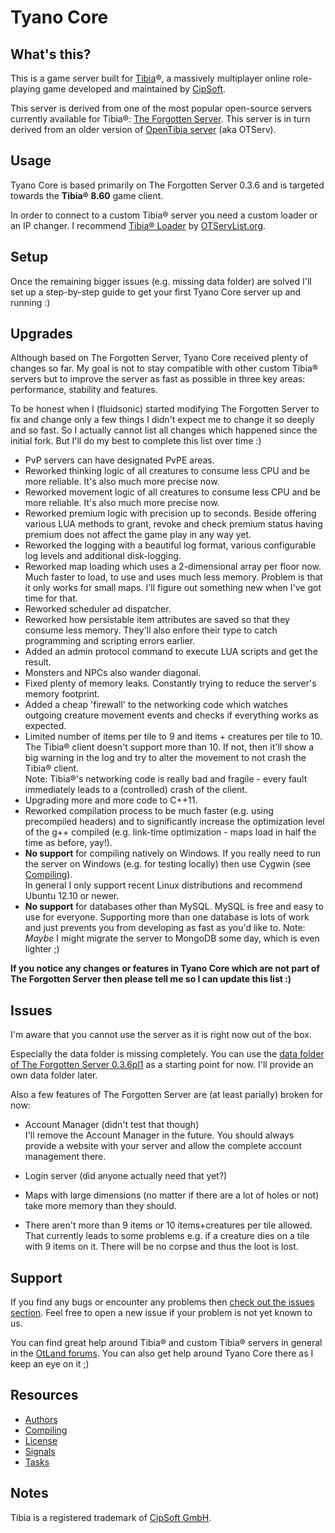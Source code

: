 Tyano Core
==========

What's this?
------------

This is a game server built for [Tibia](http://www.tibia.com/)®, a massively multiplayer online role-playing game developed and
maintained by [CipSoft](http://www.cipsoft.com/).

This server is derived from one of the most popular open-source servers currently available for Tibia®:
[The Forgotten Server](http://otland.net/project.php?projectid=2).
This server is in turn derived from an older version of [OpenTibia server](https://github.com/opentibia/server) (aka OTServ).


Usage
-----

Tyano Core is based primarily on The Forgotten Server 0.3.6 and is targeted towards the **Tibia® 8.60** game client.

In order to connect to a custom Tibia® server you need a custom loader or an IP changer.
I recommend [Tibia® Loader](http://otservlist.org/ipc) by [OTServList.org](http://otservlist.org/).


Setup
-----

Once the remaining bigger issues (e.g. missing data folder) are solved I'll set up a step-by-step guide to get your first
Tyano Core server up and running :)


Upgrades
--------

Although based on The Forgotten Server, Tyano Core received plenty of changes so far. My goal is not to stay compatible with
other custom Tibia® servers but to improve the server as fast as possible in three key areas: performance, stability and features.

To be honest when I (fluidsonic) started modifying The Forgotten Server to fix and change only a few things I didn't expect me to
change it so deeply and so fast. So I actually cannot list all changes which happened since the initial fork. But I'll do my best to
complete this list over time :)

- PvP servers can have designated PvPE areas.
- Reworked thinking logic of all creatures to consume less CPU and be more reliable. It's also much more precise now.
- Reworked movement logic of all creatures to consume less CPU and be more reliable. It's also much more precise now.
- Reworked premium logic with precision up to seconds. Beside offering various LUA methods to grant, revoke and check premium status
  having premium does not affect the game play in any way yet.
- Reworked the logging with a beautiful log format, various configurable log levels and additional disk-logging.
- Reworked map loading which uses a 2-dimensional array per floor now. Much faster to load, to use and uses much less memory.
  Problem is that it only works for small maps. I'll figure out something new when I've got time for that.
- Reworked scheduler ad dispatcher.
- Reworked how persistable item attributes are saved so that they consume less memory. They'll also enfore their type to catch programming and
  scripting errors earlier.
- Added an admin protocol command to execute LUA scripts and get the result.
- Monsters and NPCs also wander diagonal.
- Fixed plenty of memory leaks. Constantly trying to reduce the server's memory footprint.
- Added a cheap 'firewall' to the networking code which watches outgoing creature movement events and checks if everything works as expected.
- Limited number of items per tile to 9 and items + creatures per tile to 10. The Tibia® client doesn't support more than 10.
  If not, then it'll show a big warning in the log and try to alter the movement to not crash the Tibia® client.  
  Note: Tibia®'s networking code is really bad and fragile - every fault immediately leads to a (controlled) crash of the client.
- Upgrading more and more code to C++11.
- Reworked compilation process to be much faster (e.g. using precompiled headers) and to significantly increase the optimization level
  of the g++ compiled (e.g. link-time optimization - maps load in half the time as before, yay!).
- **No support** for compiling natively on Windows. If you really need to run the server on Windows (e.g. for testing locally) then use Cygwin
  (see [Compiling](documentation/compiling.md)).  
  In general I only support recent Linux distributions and recommend Ubuntu 12.10 or newer.
- **No support** for databases other than MySQL. MySQL is free and easy to use for everyone. Supporting more than one database is lots of work
  and just prevents you from developing as fast as you'd like to.
  Note: *Maybe* I might migrate the server to MongoDB some day, which is even lighter ;)

**If you notice any changes or features in Tyano Core which are not part of The Forgotten Server then please tell me so I can update this list :)**


Issues
------

I'm aware that you cannot use the server as it is right now out of the box.

Especially the data folder is missing completely. You can use the
[data folder of The Forgotten Server 0.3.6pl1](http://otland.net/subversion.php?svn=public&file=dl.php&repname=forgottenserver&path=%2Ftags%2F0.3.6pl1%2Fdata%2F&rev=102&peg=102&isdir=1)
as a starting point for now. I'll provide an own data folder later.

Also a few features of The Forgotten Server are (at least parially) broken for now:

- Account Manager (didn't test that though)  
  I'll remove the Account Manager in the future. You should always provide a website with your server and allow the complete
  account management there.

- Login server (did anyone actually need that yet?)

- Maps with large dimensions (no matter if there are a lot of holes or not) take more memory than they should.

- There aren't more than 9 items or 10 items+creatures per tile allowed. That currently leads to some problems e.g. if a creature dies on a tile
  with 9 items on it. There will be no corpse and thus the loot is lost. 


Support
-------

If you find any bugs or encounter any problems then [check out the issues section](https://github.com/fluidsonic/tyano-core/issues).
Feel free to open a new issue if your problem is not yet known to us.

You can find great help around Tibia® and custom Tibia® servers in general in the [OtLand forums](http://otland.net/).
You can also get help around Tyano Core there as I keep an eye on it ;)


Resources
---------

- [Authors](documentation/authors.md)
- [Compiling](documentation/compiling.md)
- [License](documentation/license.md)
- [Signals](documentation/signals.md)
- [Tasks](documentation/tasks.md)


Notes
-----

Tibia is a registered trademark of [CipSoft GmbH](http://www.cipsoft.com/).
